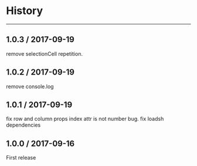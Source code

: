 # History
---

## 1.0.3 / 2017-09-19

remove selectionCell repetition.

## 1.0.2 / 2017-09-19

remove console.log

## 1.0.1 / 2017-09-19

fix row and column props index attr is not number bug.
fix loadsh dependencies

## 1.0.0 / 2017-09-16

First release
